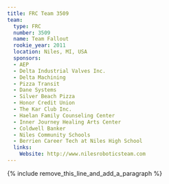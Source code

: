 ```yaml
---
title: FRC Team 3509
team:
  type: FRC
  number: 3509
  name: Team Fallout
  rookie_year: 2011
  location: Niles, MI, USA
  sponsors:
  - AEP
  - Delta Industrial Valves Inc.
  - Delta Machining
  - Pizza Transit
  - Dane Systems
  - Silver Beach Pizza
  - Honor Credit Union
  - The Kar Club Inc.
  - Haelan Family Counseling Center
  - Inner Journey Healing Arts Center
  - Coldwell Banker
  - Niles Community Schools
  - Berrien Career Tech at Niles High School
  links:
    Website: http://www.nilesroboticsteam.com
---
```


{% include remove_this_line_and_add_a_paragraph %}